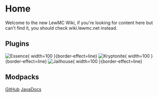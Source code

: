 # Home

Welcome to the new LewMC Wiki, if you're looking for content here but can't find it, you should check wiki.lewmc.net instead.

## Plugins

![Essence](ES.png){ width=100 }{border-effect=line}
![Kryptonite](KR.png){ width=100 }{border-effect=line}
![Jailhouse](JH.png){ width=100 }{border-effect=line}

## Modpacks

<seealso>
    <category ref="opensource">
        <a href="https://github.com/lewmc">GitHub</a>
        <a href="https://lewmc.github.io">JavaDocs</a>
    </category>
</seealso>